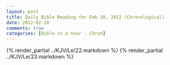 ```yaml
---
layout: post
title: Daily Bible Reading for Feb 20, 2012 (Chronological)
date: 2012-02-20
comments: true
categories: [Bible in a Year - Chron]
---
```

{% render_partial ../KJV/Le/22.markdown %}
{% render_partial ../KJV/Le/23.markdown %}
